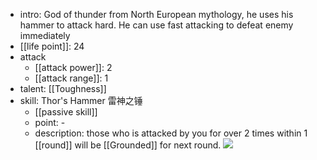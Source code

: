 - intro: God of thunder from North European mythology, he uses his hammer to attack hard. He can use fast attacking to defeat enemy immediately
- [[life point]]: 24
- attack
	- [[attack power]]: 2
	- [[attack range]]: 1
- talent: [[Toughness]]
- skill: Thor's Hammer 雷神之锤
	- [[passive skill]] 
	- point: - 
	- description: those who is attacked by you for over 2 times within 1 [[round]] will be [[Grounded]] for next round.
  ![](https://imgsa.baidu.com/forum/w%3D580/sign=58529e1e04d162d985ee621421dea950/9f219dd4b31c8701fbd1623c297f9e2f0608ff5c.jpg)
